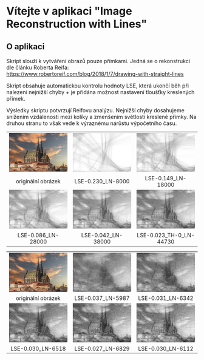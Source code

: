  # Vítejte v aplikaci "Image Reconstruction with Lines"

 ## O aplikaci

Skript slouží k vytváření obrazů pouze přímkami. Jedná se o rekonstrukci dle článku Roberta Reifa:
https://www.robertoreif.com/blog/2018/1/7/drawing-with-straight-lines

Skript obsahuje automatickou kontrolu hodnoty LSE, která ukončí běh při nalezení nejnižší chyby + je přidána možnost 
nastavení tloušťky kreslených přímek.

Výsledky skriptu potvrzují Reifovu analýzu. Nejnižší chyby dosahujeme snížením vzdálenosti mezi kolíky a zmenšením světlosti 
kreslené přímky. Na druhou stranu to však vede k výraznému nárůstu výpočetního času.

<table>
  <tr>
    <td><img src="./images/gradual_formation/Brno-Cathedral-of-St-Peter.jpg" width="270"></td>
    <td><img src="./images/gradual_formation/Brno-Cathedral-of-St-Peter.jpg_PBP-2_GS-2_LSE-0.230_LN-8000_TH-0.png" width="270"></td>
    <td><img src="./images/gradual_formation/Brno-Cathedral-of-St-Peter.jpg_PBP-2_GS-2_LSE-0.149_LN-18000_TH-0.png" width="270"></td>
  </tr>
    <tr>
    <td align="center">originální obrázek</td>
    <td align="center">LSE-0.230_LN-8000</td>
    <td align="center">LSE-0.149_LN-18000</td>
  </tr>
  <tr>
    <td><img src="./images/gradual_formation/Brno-Cathedral-of-St-Peter.jpg_PBP-2_GS-2_LSE-0.086_LN-28000_TH-0.png" width="250"></td>
    <td><img src="./images/gradual_formation/Brno-Cathedral-of-St-Peter.jpg_PBP-2_GS-2_LSE-0.042_LN-38000_TH-0.png" width="250"></td>
    <td><img src="./images/gradual_formation/Brno-Cathedral-of-St-Peter.jpg_PBP-2_GS-2_LSE-0.023_TH-0_LN-44730_ET-19819.png" width="250"></td>
  </tr>
  <tr>
    <td align="center">LSE-0.086_LN-28000</td>
    <td align="center">LSE-0.042_LN-38000</td>
    <td align="center">LSE-0.023_TH-0_LN-44730</td>
  </tr>
</table>

<table>
  <tr>
    <td><img src="./images/gradual_formation/Brno-Cathedral-of-St-Peter.jpg" width="270"></td>
    <td><img src="./images/pixels_between_pegs/Brno-Cathedral-of-St-Peter.jpg_PBP-16_GS-16_LSE-0.037_TH-0_LN-5987_ET-146.png" width="270"></td>
    <td><img src="./images/pixels_between_pegs/Brno-Cathedral-of-St-Peter.jpg_PBP-12_GS-16_LSE-0.031_TH-0_LN-6342_ET-210.png" width="270"></td>
  </tr>
    <tr>
    <td align="center">originální obrázek</td>
    <td align="center">LSE-0.037_LN-5987</td>
    <td align="center">LSE-0.031_LN-6342</td>
  </tr>
  <tr>
    <td><img src="./images/pixels_between_pegs/Brno-Cathedral-of-St-Peter.jpg_PBP-8_GS-16_LSE-0.030_TH-0_LN-6518_ET-291.png" width="250"></td>
    <td><img src="./images/pixels_between_pegs/Brno-Cathedral-of-St-Peter.jpg_PBP-4_GS-16_LSE-0.027_TH-0_LN-6829_ET-569.png" width="250"></td>
    <td><img src="./images/pixels_between_pegs/Brno-Cathedral-of-St-Peter.jpg_PBP-2_GS-16_LSE-0.030_TH-0_LN-6112_ET-1002.png" width="250"></td>
  </tr>
  <tr>
    <td align="center">LSE-0.030_LN-6518</td>
    <td align="center">LSE-0.027_LN-6829</td>
    <td align="center">LSE-0.030_LN-6112</td>
  </tr>
</table>


